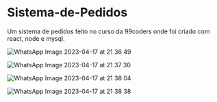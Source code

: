 # Sistema-de-Pedidos

Um sistema de pedidos feito no curso da 99coders onde foi criado com react, node e mysql.

![WhatsApp Image 2023-04-17 at 21 36 49](https://user-images.githubusercontent.com/31486514/232640084-1ec8b809-60a6-4f5b-96b3-0aadf6a01ee7.jpeg)

![WhatsApp Image 2023-04-17 at 21 37 30](https://user-images.githubusercontent.com/31486514/232640133-2a3e9121-40b2-4119-b679-faa97ebb3b7c.jpeg)

![WhatsApp Image 2023-04-17 at 21 38 04](https://user-images.githubusercontent.com/31486514/232640148-2d18efcb-6131-44d4-8d44-b23f036cea3c.jpeg)

![WhatsApp Image 2023-04-17 at 21 38 38](https://user-images.githubusercontent.com/31486514/232640159-83313c5b-b2b8-405a-b366-959af7ab3ad5.jpeg)


